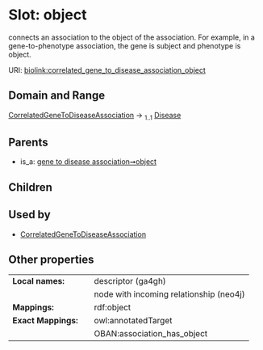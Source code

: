 
# Slot: object


connects an association to the object of the association. For example, in a gene-to-phenotype association, the gene is subject and phenotype is object.

URI: [biolink:correlated_gene_to_disease_association_object](https://w3id.org/biolink/vocab/correlated_gene_to_disease_association_object)


## Domain and Range

[CorrelatedGeneToDiseaseAssociation](CorrelatedGeneToDiseaseAssociation.md) &#8594;  <sub>1..1</sub> [Disease](Disease.md)

## Parents

 *  is_a: [gene to disease association➞object](gene_to_disease_association_object.md)

## Children


## Used by

 * [CorrelatedGeneToDiseaseAssociation](CorrelatedGeneToDiseaseAssociation.md)

## Other properties

|  |  |  |
| --- | --- | --- |
| **Local names:** | | descriptor (ga4gh) |
|  | | node with incoming relationship (neo4j) |
| **Mappings:** | | rdf:object |
| **Exact Mappings:** | | owl:annotatedTarget |
|  | | OBAN:association_has_object |

